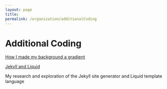 ```yaml
---
layout: page
title: 
permalink: /organization/additionalCoding
---
```


# Additional Coding

[How I made my background a gradient](https://lwu1822.github.io/fastpages/html/2022/09/05/2_html-css.html)

[Jekyll and Liquid](https://lwu1822.github.io/fastpages/jekyll-liquid/2022/08/31/jekyll-liquid.html)

My research and exploration of the Jekyll site generator and Liquid template language